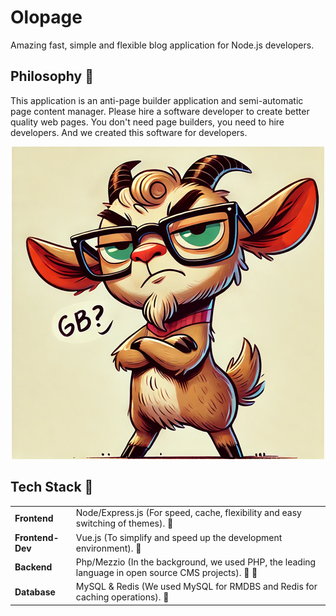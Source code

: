 
# Olopage

Amazing fast, simple and flexible blog application for Node.js developers.

## Philosophy 🐧

This application is an anti-page builder application and semi-automatic page content manager. Please hire a software developer to create better quality web pages. You don't need page builders, you need to hire developers. And we created this software for developers.

<p align="center">
  <img src="goat.png" border="0" />
</p>

## Tech Stack 💚

<table>
	<tbody>
		<tr>
			<td><b>Frontend</b></td>
			<td>Node/Express.js (For speed, cache, flexibility and easy switching of themes). 💪</td>
		</tr>
		<tr>
			<td><b>Frontend-Dev</b></td>
			<td>Vue.js (To simplify and speed up the development environment). 🍏</td>
		</tr>
		<tr>
			<td><b>Backend</b></td>
			<td>Php/Mezzio (In the background, we used PHP, the leading language in open source CMS projects). 👑 🐧</td>
		</tr>
		<tr>
			<td><b>Database</b></td>
			<td>MySQL & Redis (We used MySQL for RMDBS and Redis for caching operations). 🍺</td>
		</tr>
	</tbody>
</table>